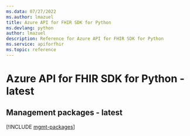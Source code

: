 ```yaml
---
ms.data: 07/27/2022
ms.author: lmazuel
title: Azure API for FHIR SDK for Python
ms.devlang: python
author: lmazuel
description: Reference for Azure API for FHIR SDK for Python
ms.service: apiforfhir
ms.topic: reference
---
```

# Azure API for FHIR SDK for Python - latest

## Management packages - latest
[!INCLUDE [mgmt-packages](api-for-fhir-mgmt-index.md)]